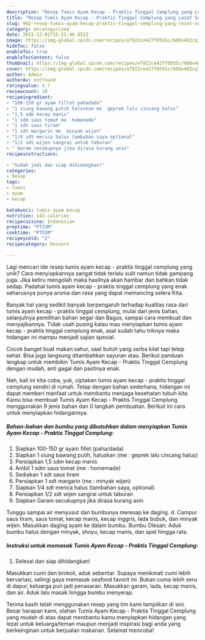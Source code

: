 ```yaml
---
description: "Resep Tumis Ayam Kecap - Praktis Tinggal Cemplung yang Lezat Sekali"
title: "Resep Tumis Ayam Kecap - Praktis Tinggal Cemplung yang Lezat Sekali"
slug: 902-resep-tumis-ayam-kecap-praktis-tinggal-cemplung-yang-lezat-sekali
category: Uncategorized
date: 2022-12-01T15:51:46.852Z
image: https://img-global.cpcdn.com/recipes/e7922ce427f0555c/680x482cq70/tumis-ayam-kecap-praktis-tinggal-cemplung-foto-resep-utama.jpg
hideToc: false
enableToc: true
enableTocContent: false
thumbnail: https://img-global.cpcdn.com/recipes/e7922ce427f0555c/680x482cq70/tumis-ayam-kecap-praktis-tinggal-cemplung-foto-resep-utama.jpg
cover: https://img-global.cpcdn.com/recipes/e7922ce427f0555c/680x482cq70/tumis-ayam-kecap-praktis-tinggal-cemplung-foto-resep-utama.jpg
author: Admin
authorAv: notfound
ratingvalue: 4.7
reviewcount: 18
recipeingredient:
- "100-150 gr ayam fillet pahadada"
- "1 siung bawang putih haluskan me  geprek lalu cincang halus"
- "1,5 sdm kecap manis"
- "1 sdm saus tomat me  homemade"
- "1 sdt saus tiram"
- "1 sdt margarin me  minyak wijen"
- "1/4 sdt merica halus tambahan saya optional"
- "1/2 sdt wijen sangrai untuk taburan"
- " Garam secukupnya jika dirasa kurang asin"
recipeinstructions:

- "Sudah jadi dan siap dihidangkan!"
categories:
- Resep
tags:
- tumis
- ayam
- kecap

katakunci: tumis ayam kecap 
nutrition: 143 calories
recipecuisine: Indonesian
preptime: "PT33M"
cooktime: "PT55M"
recipeyield: "2"
recipecategory: Dessert

---
```





Lagi mencari ide resep tumis ayam kecap - praktis tinggal cemplung yang unik? Cara menyiapkannya sangat tidak terlalu sulit namun tidak gampang juga. Jika keliru mengolah maka hasilnya akan hambar dan bahkan tidak sedap. Padahal tumis ayam kecap - praktis tinggal cemplung yang enak seharusnya punya aroma dan rasa yang dapat memancing selera Kita.





Banyak hal yang sedikit banyak berpengaruh terhadap kualitas rasa dari tumis ayam kecap - praktis tinggal cemplung, mulai dari jenis bahan, selanjutnya pemilihan bahan segar dan Bagus, sampai cara membuat dan menyajikannya. Tidak usah pusing kalau mau menyiapkan tumis ayam kecap - praktis tinggal cemplung enak,      asal sudah tahu triknya maka hidangan ini mampu menjadi sajian spesial.














Cocok banget buat makan sahur, saat butuh yang serba kilat tapi tetep sehat. Bisa juga langsung ditambahkan sayuran atau. Berikut panduan lengkap untuk membikin Tumis Ayam Kecap - Praktis Tinggal Cemplung dengan mudah, anti gagal dan pastinya enak.






Nah, kali ini kita coba, yuk, ciptakan tumis ayam kecap - praktis tinggal cemplung sendiri di rumah. Tetap dengan bahan sederhana, hidangan ini dapat memberi manfaat untuk membantu menjaga kesehatan tubuh kita. Kamu bisa membuat Tumis Ayam Kecap - Praktis Tinggal Cemplung menggunakan 9 jenis bahan dan 0 langkah pembuatan. Berikut ini cara untuk menyiapkan hidangannya.

<!--inarticleads1-->

##### Bahan-bahan dan bumbu yang dibutuhkan dalam menyiapkan Tumis Ayam Kecap - Praktis Tinggal Cemplung:

1. Siapkan 100-150 gr ayam fillet (paha/dada)
1. Siapkan 1 siung bawang putih, haluskan (me : geprek lalu cincang halus)
1. Persiapkan 1,5 sdm kecap manis
1. Ambil 1 sdm saus tomat (me : homemade)
1. Sediakan 1 sdt saus tiram
1. Persiapkan 1 sdt margarin (me : minyak wijen)
1. Siapkan 1/4 sdt merica halus (tambahan saya, optional)
1. Persiapkan 1/2 sdt wijen sangrai untuk taburan
1. Siapkan  Garam secukupnya jika dirasa kurang asin


Tunggu sampai air menyusut dan bumbunya meresap ke daging. d. Campur saus tiram, saus tomat, kecap manis, kecap inggris, lada bubuk, dan minyak wijen. Masukkan daging ayam ke dalam bumbu. Bumbu Olesan: Aduk bumbu halus dengan minyak, shoyu, kecap manis, dan apel hingga rata. 

<!--inarticleads2-->

##### Instruksi untuk memasak Tumis Ayam Kecap - Praktis Tinggal Cemplung:


1. Selesai dan siap dihidangkan!

Masukkan cumi dan brokoli, aduk sebentar. Supaya menikmati cumi lebih bervariasi, selingi gaya memasak seafood favorit ini. Bukan cuma lebih seru di dapur, keluarga pun jadi penasaran. Masukkan garam, lada, kecap manis, dan air. Aduk lalu masak hingga bumbu menyerap. 

Terima kasih telah menggunakan resep yang tim kami tampilkan di sini. Besar harapan kami, olahan Tumis Ayam Kecap - Praktis Tinggal Cemplung yang mudah di atas dapat membantu kamu menyiapkan hidangan yang lezat untuk keluarga/teman maupun menjadi inspirasi bagi anda yang berkeinginan untuk berjualan makanan. Selamat mencoba!
